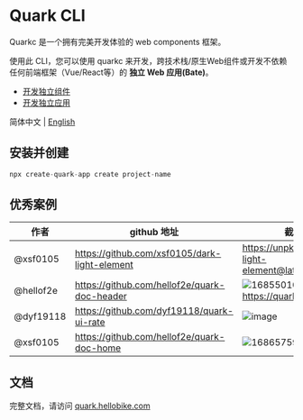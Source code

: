 # Quark CLI

Quarkc 是一个拥有完美开发体验的 web components 框架。

使用此 CLI，您可以使用 quarkc 来开发，跨技术栈/原生Web组件或开发不依赖任何前端框架（Vue/React等）的 **独立 Web 应用(Bate)**。

- [开发独立组件](./COMPONENT.dev.md) 
- [开发独立应用](./APP.dev.md)

简体中文 | [English](./README.en-US.md)

## 安装并创建

```js
npx create-quark-app create project-name
```

## 优秀案例

|  作者   | github 地址  | 截图 / 链接
|  ----  | ----  | ----- |
| @xsf0105  | https://github.com/xsf0105/dark-light-element |  https://unpkg.com/dark-light-element@latest/demo.html |
| @hellof2e  | https://github.com/hellof2e/quark-doc-header | ![1685501041275](https://github.com/hellof2e/quark/assets/14307551/24dd5626-e6a9-452c-9c95-c2cdb8891573) https://quark.hellobike.com/#/ |
| @dyf19118  | https://github.com/dyf19118/quark-ui-rate |  ![image](https://github.com/hellof2e/quark-cli/assets/14307551/e11e6c49-4c18-4bca-adc3-01a7198ab2e2) |
| @xsf0105  | https://github.com/hellof2e/quark-doc-home |  ![1686575964690](https://github.com/hellof2e/quark/assets/14307551/9618427c-916b-4dfd-b28b-0e8e0f6ce744)  |


## 文档

完整文档，请访问 [quark.hellobike.com](https://quark.hellobike.com)

